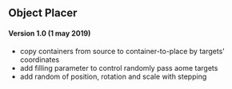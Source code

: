 ## Object Placer

#### Version 1.0 (1 may 2019)
* copy containers from source to container-to-place by targets' coordinates
* add filling parameter to control randomly pass aome targets
* add random of position, rotation and scale with stepping